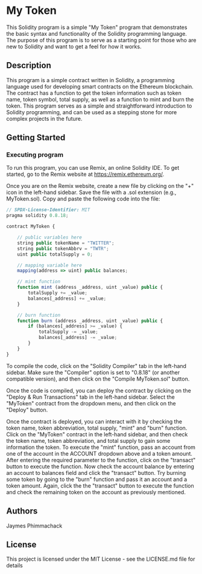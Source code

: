 # My Token

This Solidity program is a simple "My Token" program that demonstrates the basic syntax and functionality of the Solidity programming language. The purpose of this program is to serve as a starting point for those who are new to Solidity and want to get a feel for how it works.

## Description

This program is a simple contract written in Solidity, a programming language used for developing smart contracts on the Ethereum blockchain. The contract has a function to get the token information such as token name, token symbol, total supply, as well as a function to mint and burn the token. This program serves as a simple and straightforward introduction to Solidity programming, and can be used as a stepping stone for more complex projects in the future.

## Getting Started

### Executing program

To run this program, you can use Remix, an online Solidity IDE. To get started, go to the Remix website at https://remix.ethereum.org/.

Once you are on the Remix website, create a new file by clicking on the "+" icon in the left-hand sidebar. Save the file with a .sol extension (e.g., MyToken.sol). Copy and paste the following code into the file:

```javascript
// SPDX-License-Identifier: MIT
pragma solidity 0.8.18;

contract MyToken {

    // public variables here
    string public tokenName = "TWITTER";
    string public tokenAbbrv = "TWTR";
    uint public totalSupply = 0;

    // mapping variable here
    mapping(address => uint) public balances;

    // mint function
    function mint (address _address, uint _value) public {
        totalSupply += _value;
        balances[_address] += _value;
    }

    // burn function
    function burn (address _address, uint _value) public {
        if (balances[_address] >= _value) {
            totalSupply -= _value;
            balances[_address] -= _value;
        }
    }
}
```

To compile the code, click on the "Solidity Compiler" tab in the left-hand sidebar. Make sure the "Compiler" option is set to "0.8.18" (or another compatible version), and then click on the "Compile MyToken.sol" button.

Once the code is compiled, you can deploy the contract by clicking on the "Deploy & Run Transactions" tab in the left-hand sidebar. Select the "MyToken" contract from the dropdown menu, and then click on the "Deploy" button.

Once the contract is deployed, you can interact with it by checking the token name, token abbreviation, total supply, "mint" and "burn" function. Click on the "MyToken" contract in the left-hand sidebar, and then check the token name, token abbreviation, and total supply to gain some information the token. To execute the "mint" function, pass an account from one of the account in the ACCOUNT dropdown above and a token amount. After entering the required parameter to the function, click on the "transact" button to execute the function. Now check the account balance by entering an account to balances field and click the "transact" button. Try burning some token by going to the "burn" function and pass it an account and a token amount. Again, click the the "transact" button to execute the function and check the remaining token on the account as previously mentioned.

## Authors

Jaymes Phimmachack

## License

This project is licensed under the MIT License - see the LICENSE.md file for details
